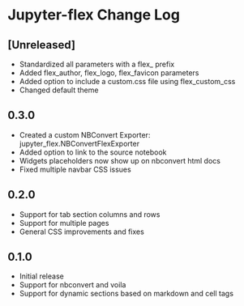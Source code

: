# Jupyter-flex Change Log

## [Unreleased]

- Standardized all parameters with a flex_ prefix
- Added flex_author, flex_logo, flex_favicon parameters
- Added option to include a custom.css file using flex_custom_css
- Changed default theme

## 0.3.0

- Created a custom NBConvert Exporter: jupyter_flex.NBConvertFlexExporter
- Added option to link to the source notebook
- Widgets placeholders now show up on nbconvert html docs
- Fixed multiple navbar CSS issues

## 0.2.0

- Support for tab section columns and rows
- Support for multiple pages
- General CSS improvements and fixes

## 0.1.0

- Initial release
- Support for nbconvert and voila
- Support for dynamic sections based on markdown and cell tags
